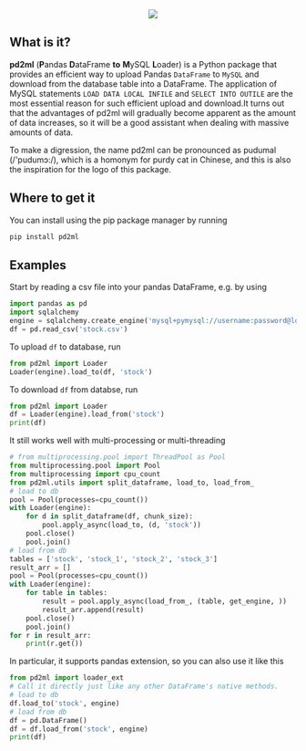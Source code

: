 <div align="center">
 <div>
   <img src="https://user-images.githubusercontent.com/32212649/88253383-5510de00-cce4-11ea-8773-467c51b6c0bf.png">
  </div>
</div>

## What is it?

**pd2ml** (**P**andas **D**ataFrame **to** **M**ySQL **L**oader) is a Python package that provides an efficient way to upload Pandas `DataFrame` to `MySQL` and download from the database table into a DataFrame. The application of MySQL statements `LOAD DATA LOCAL INFILE` and `SELECT INTO OUTILE` are the most essential reason for such efficient upload and download.It turns out that the advantages of pd2ml will gradually become apparent as the amount of data increases, so it will be a good assistant when dealing with massive amounts of data.

To make a digression, the name pd2ml can be pronounced as pudumal (/'pudumɔ:/), which is a homonym for purdy cat in Chinese, and this is also the inspiration for the logo of this package.

## Where to get it

You can install using the pip package manager by running
```sh
pip install pd2ml
```

## Examples

Start by reading a csv file into your pandas DataFrame, e.g. by using
```python
import pandas as pd
import sqlalchemy
engine = sqlalchemy.create_engine('mysql+pymysql://username:password@localhost:3306/db?charset=utf8&local_infile=1')
df = pd.read_csv('stock.csv')
```
To upload `df` to database, run
```python
from pd2ml import Loader
Loader(engine).load_to(df, 'stock')
```
To download `df` from databse, run
```python
from pd2ml import Loader
df = Loader(engine).load_from('stock')
print(df)
```
It still works well with multi-processing or multi-threading
```python
# from multiprocessing.pool import ThreadPool as Pool
from multiprocessing.pool import Pool
from multiprocessing import cpu_count
from pd2ml.utils import split_dataframe, load_to, load_from_
# load to db
pool = Pool(processes=cpu_count())
with Loader(engine):
    for d in split_dataframe(df, chunk_size):
        pool.apply_async(load_to, (d, 'stock'))
    pool.close()
    pool.join()
# load from db
tables = ['stock', 'stock_1', 'stock_2', 'stock_3']
result_arr = []
pool = Pool(processes=cpu_count())
with Loader(engine):
    for table in tables:
        result = pool.apply_async(load_from_, (table, get_engine, ))
        result_arr.append(result)
    pool.close()
    pool.join()
for r in result_arr:
    print(r.get())
```
In particular, it supports pandas extension, so you can also use it like this
```python
from pd2ml import loader_ext
# Call it directly just like any other DataFrame's native methods.
# load to db
df.load_to('stock', engine)
# load from db
df = pd.DataFrame()
df = df.load_from('stock', engine)
print(df)
```
